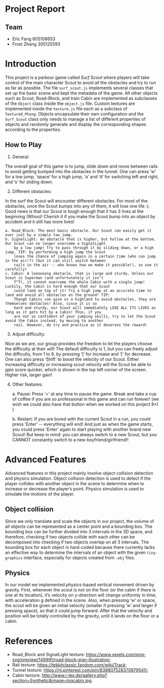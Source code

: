 # Project Report

## Team
* Eric Fang 605108653
* Frost Zhang 305125593

# Introduction

This project is a parkour game called *Surf Scout* where players will take control of the main character Scout to avoid 
all the obstacles and try to run as far as possible. The file `surf_scout.js` implements several classes that set up 
the basic scene and kept the metadata of the game. All other objects such as Scout, Road-Block, and train Cabin are 
implemented as subclasses of the `Object` class inside the `object.js` file. Custom textures are implemented inside the
`texture.js` file each as a subclass of `Textured_Phong`. Objects encapsulate their own configuration and the 
`Surf_Scout` class only needs to manage a list of different properties of objects and randomly generate and display the
corresponding shapes according to the properties.

## How to Play

1. General:
   
The overall goal of this game is to jump, slide down and move between rails to avoid getting bumped into the obstacles 
in the tunnel. One can press ‘w’ for a low jump, ‘space’ for a high jump, ‘a’ and ‘d’ for switching left and right, and
‘s’ for sliding down.

2. Different obstacles:

In the surf the Scout will encounter different obstacles. For most of the obstacles, once the Scout bumps into any of 
them, it will lose one life :(. Good news is that our Scout is tough enough that it has 3 lives at the beginning (Whoo)!
Cherish it if you make the Scout bump into an object by accident and it still has more lives!

    a. Road_Block: The most basic obstacle. Our Scout can easily get it over just by a simple low jump.
    b. SignalLight: An obstacle that is higher, but hollow at the bottom. Our Scout can no longer overcome a SignalLight
        by a low jump! Try to pass through it by sliding down, or a high jump. TIP: by performing a high jump the Scout
        loses the chance of jumping again in a certain time (who can jump in the air!?) (but it can still switch between
        rails in the air -- who knows how we make it possible!), so use it carefully!
    c. Cabin: A loooooong obstacle, that is large and sturdy. Unless our Scout is Superman (and unfortunately it isn’t 
        T^T), it cannot overcome the whole Cabin with a single jump! Luckily, the Cabin is hard enough that our Scout 
        could land on top of it! Try a high jump at an accurate time to land and avoid all obstacles on the ground! TIP:
        Though Cabins can give us a highland to avoid obstacles, they are themselves obstacles! Also, since it is so 
        hard and sturdy, our Scout will immediately LOSE ALL ITS LIVES as long as it gets hit by a Cabin! Thus, if you 
        are not so confident of your jumping skills, try to let the Scout avoid the Cabin instead, by moving to another 
        rail. However, do try and practice as it deserves the reward! 

3. Adjust difficulty:

Nice as we are, our group provides the freedom to let the players choose the difficulty at their will! The default 
difficulty is 1, but you can freely adjust the difficulty, from 1 to 9, by pressing ‘]‘ for increase and ‘[’ for 
decrease. One can also press ‘Shift’ to boost the velocity of our Scout. Either increasing difficulty or increasing 
scout velocity will the Scout be able to gain score quicker, which is shown in the top left corner of the screen. 
Higher risk, larger gain!

4. Other features:

    a. Pause: Press ‘=’ at any time to pause the game. Break and take a cup of coffee if you are so professional in this
        game and can run forever! (we wish we could also have that button when we worked on this project 8*) )
   
    b. Restart: If you are bored with the current Scout in a run, you could press ‘Enter’ -- everything will end! And 
        just as when the game starts, you could press ‘Enter’ again to start playing with another brand new Scout! But 
        keep in mind: you can always switch to a new Scout, but you CANNOT constantly switch to a new 
        boyfriend/girlfriend!! 

# Advanced Features

Advanced features in this project mainly involve object collision detection and physics simulation. Object collision 
detection is used to detect if the player collides with another object in the scene to determine when to increase or 
decrease the player’s point. Physics simulation is used to simulate the motions of the player.

## Object collision

Since we only translate and scale the objects in our project, the volume of all objects can be represented as a center 
point and a bounding box. The bounding box can be further divided into 3 intervals in the 3D space, and therefore, 
checking if two objects collide with each other can be decomposed into checking if two objects overlap on all 3 
intervals. The bounding box for each object is hard-coded because there currently lacks an effective way to determine 
the intervals of an object with the given `tiny-graphics` interface, especially for objects created from `.obj` files.

## Physics

In our model we implemented physics-based vertical movement driven by gravity. First, whenever the scout is not on the 
floor (or the cabin if there is one at its location), it’s velocity on y-direction will change uniformly in time, with 
acceleration g defined in the scene. Also, when pressing ‘w’ or space, the scout will be given an initial velocity 
(smaller if pressing ‘w’ and larger if pressing space), so that it could jump forward. After that the velocity and 
position will be totally controlled by the gravity, until it lands on the floor or a cabin.

# References

* Road_Block and SignalLight texture: <https://www.vexels.com/png-svg/preview/149991/road-block-sign-illustration>;
* Rail texture: <https://tekkitclassic.fandom.com/wiki/Track>;
* Tunnel texture: <https://nl.pinterest.com/pin/638807528370979541/>;
* Cabin texture: <http://www.i-tex.de/gallery.php?section=Synthetic&image=logcabin.jpg>. 